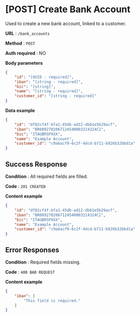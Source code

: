 # [POST] Create Bank Account

Used to create a new bank account, linked to a customer.

**URL** : `/bank_accounts`

**Method** : `POST`

**Auth required** : NO

**Body parameters**

```json
{
    "id": "[UUID - required]",
    "iban": "[string - required]",
    "bic": "[string]",
    "name": "[string - required]",
    "customer_id": "[string - required]"
}
```

**Data example**

```json
{
    "id": "df82cf4f-bfa1-45db-ad12-dbb1e5b29acf",
    "iban": "BR6092702067124540003214324C1",
    "bic": "ITAUBRSPXXX",
    "name": "Example Account",
    "customer_id": "c9a6acf9-6c2f-4dcd-b711-b926b32bbd1a"
}
```

## Success Response

**Condition** : All required fields are filled.

**Code** : `201 CREATED`

**Content example**

```json
{
    "id": "df82cf4f-bfa1-45db-ad12-dbb1e5b29acf",
    "iban": "BR6092702067124540003214324C1",
    "bic": "ITAUBRSPXXX",
    "name": "Example Account",
    "customer_id": "c9a6acf9-6c2f-4dcd-b711-b926b32bbd1a"
}
```

## Error Responses

**Condition** : Required fields missing.

**Code** : `400 BAD REQUEST`

**Content example**

```json
{
    "iban": [
        "This field is required."
    ]
}
```